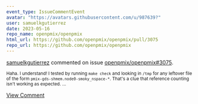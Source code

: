```yaml
---
event_type: IssueCommentEvent
avatar: "https://avatars.githubusercontent.com/u/987639?"
user: samuelkgutierrez
date: 2023-05-16
repo_name: openpmix/openpmix
html_url: https://github.com/openpmix/openpmix/pull/3075
repo_url: https://github.com/openpmix/openpmix
---
```


<a href='https://github.com/samuelkgutierrez' target='_blank'>samuelkgutierrez</a> commented on issue <a href='https://github.com/openpmix/openpmix/pull/3075' target='_blank'>openpmix/openpmix#3075</a>.

<small>Haha. I understand! I tested by running `make check` and looking in `/tmp` for any leftover file of the form `pmix-gds-shmem.node0-smoky_nspace-*`. That's a clue that reference counting isn't working as expected....</small>

<a href='https://github.com/openpmix/openpmix/pull/3075' target='_blank'>View Comment</a>
